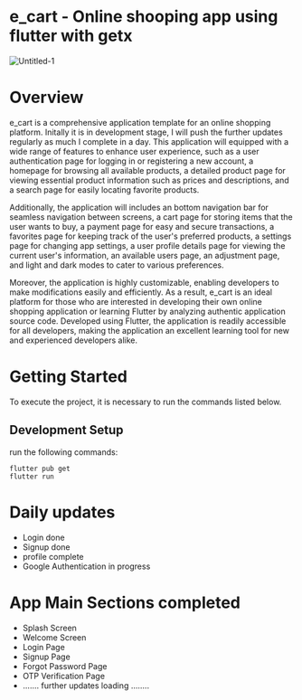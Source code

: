 # e_cart - Online shooping app using flutter with getx

![Untitled-1](https://github.com/Himadrimanna/E-commerce-app/assets/91056721/0bcde484-f67a-4972-83e0-665b8dcdbcfe)

# Overview 
e_cart is a comprehensive application template for an online shopping platform. Initally it is in development stage, I will push the further updates regularly as much I complete in a day. This application will  equipped with a wide range of features to enhance user experience, such as a user authentication page for logging in or registering a new account, a homepage for browsing all available products, a detailed product page for viewing essential product information such as prices and descriptions, and a search page for easily locating favorite products.

Additionally, the application will includes an bottom navigation bar for seamless navigation between screens, a cart page for storing items that the user wants to buy, a payment page for easy and secure transactions, a favorites page for keeping track of the user's preferred products, a settings page for changing app settings, a user profile details page for viewing the current user's information, an available users page, an adjustment page, and light and dark modes to cater to various preferences.

Moreover, the application is highly customizable, enabling developers to make modifications easily and efficiently. As a result, e_cart is an ideal platform for those who are interested in developing their own online shopping application or learning Flutter by analyzing authentic application source code. Developed using Flutter, the application is readily accessible for all developers, making the application an excellent learning tool for new and experienced developers alike.

# Getting Started
To execute the project, it is necessary to run the commands listed below.

## Development Setup
run the following commands:
```
flutter pub get
flutter run
```
# Daily updates                                                                                                                                                     
- Login done                                                                                                                                                       
- Signup done  
- profile complete
- Google Authentication in progress                                                                                                                                                                                                                     

# App Main Sections completed
- Splash Screen
- Welcome Screen
- Login Page 
- Signup Page
- Forgot Password Page
- OTP Verification Page
- ....... further updates loading ........
